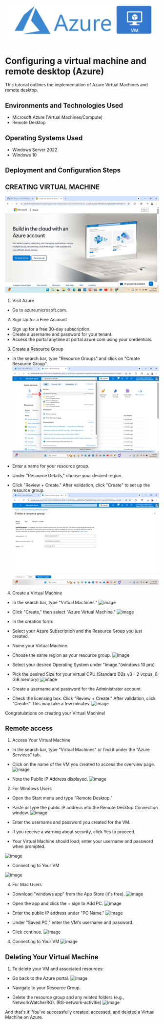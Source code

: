 <p align="center">
<img src="https://github.com/CornezPercell/azure-vm/blob/main/AZURE.png"/>
</p>

<h1>Configuring a virtual machine and remote desktop (Azure)</h1>
This tutorial outlines the implementation of Azure Virtual Machines and remote desktop.<br />



<h2>Environments and Technologies Used</h2>

- Microsoft Azure (Virtual Machines/Compute)
- Remote Desktop


<h2>Operating Systems Used </h2>

- Windows Server 2022
- Windows 10 



<h2>Deployment and Configuration Steps</h2>
<h2>CREATING VIRTUAL MACHINE</h2>

![image](https://github.com/CornezPercell/azure-vm/blob/main/Screenshot%20(317).png)
1. Visit Azure
- Go to azure.microsoft.com.

2. Sign Up for a Free Account
- Sign up for a free 30-day subscription.
- Create a username and password for your tenant.
- Access the portal anytime at portal.azure.com using your credentials.






3. Create a Resource Group
- In the search bar, type "Resource Groups" and click on "Create Resource Group".
![image](https://github.com/CornezPercell/azure-vm/blob/main/Screenshot%20(319).png)

- Enter a name for your resource group.
- Under "Resource Details," choose your desired region.
- Click "Review + Create." After validation, click "Create" to set up the resource group.
![image](https://github.com/CornezPercell/azure-vm/blob/main/Screenshot%20(322).png)




4. Create a Virtual Machine
- In the search bar, type "Virtual Machines."
![image](https://github.com/user-attachments/assets/219fc684-bb34-4651-8961-9461fa09ebe2)

- Click "Create," then select "Azure Virtual Machine."
![image](https://github.com/user-attachments/assets/6cbd1ff1-6262-4679-bced-63fb8c970814)

- In the creation form:
- Select your Azure Subscription and the Resource Group you just created.
- Name your Virtual Machine.
- Choose the same region as your resource group.
![image](https://github.com/user-attachments/assets/c1bbfc54-ca45-499f-b7ef-07c3a51ef923)

- Select your desired Operating System under "Image."(windows 10 pro)
- Pick the desired Size for your virtual CPU.(Standard D2s_v3 - 2 vcpus, 8 GiB memory)
![image](https://github.com/user-attachments/assets/5e2df3f8-aa05-4a8c-a2f5-f9b237ead954)


- Create a username and password for the Administrator account.
- Check the licensing box.
Click "Review + Create." After validation, click "Create." This may take a few minutes.
![image](https://github.com/user-attachments/assets/ab17b907-aada-4d4a-a698-1c53ad765778)


Congratulations on creating your Virtual Machine!

 
 <h2>Remote access</h2>


1. Access Your Virtual Machine
- In the search bar, type "Virtual Machines" or find it under the "Azure Services" tab.
- Click on the name of the VM you created to access the overview page.
[
](https://private-user-images.githubusercontent.com/183324257/372301928-219fc684-bb34-4651-8961-9461fa09ebe2.png?jwt=eyJhbGciOiJIUzI1NiIsInR5cCI6IkpXVCJ9.eyJpc3MiOiJnaXRodWIuY29tIiwiYXVkIjoicmF3LmdpdGh1YnVzZXJjb250ZW50LmNvbSIsImtleSI6ImtleTUiLCJleHAiOjE3Mjc3NTI3OTIsIm5iZiI6MTcyNzc1MjQ5MiwicGF0aCI6Ii8xODMzMjQyNTcvMzcyMzAxOTI4LTIxOWZjNjg0LWJiMzQtNDY1MS04OTYxLTk0NjFmYTA5ZWJlMi5wbmc_WC1BbXotQWxnb3JpdGhtPUFXUzQtSE1BQy1TSEEyNTYmWC1BbXotQ3JlZGVudGlhbD1BS0lBVkNPRFlMU0E1M1BRSzRaQSUyRjIwMjQxMDAxJTJGdXMtZWFzdC0xJTJGczMlMkZhd3M0X3JlcXVlc3QmWC1BbXotRGF0ZT0yMDI0MTAwMVQwMzE0NTJaJlgtQW16LUV4cGlyZXM9MzAwJlgtQW16LVNpZ25hdHVyZT00ZGViN2RlYTY3YThlOTBkODk0MzhlNDVmMzc5YzQ2ZmU3Mjk2YmUwY2E0NjI4MjAzNTBmZDk3MDI0N2Y5ZmM3JlgtQW16LVNpZ25lZEhlYWRlcnM9aG9zdCJ9.UcvE2Wl1F2NfWeh9HIk9aCIC06HurUuxjZpz8-o1uiE)![image](https://github.com/user-attachments/assets/777c74f3-9d7f-4baa-b923-110d9519d51d)

- Note the Public IP Address displayed.
![image](https://github.com/user-attachments/assets/4f01d49b-e174-47f2-a966-7d9ce2a5e70e)





2. For Windows Users
- Open the Start menu and type "Remote Desktop."
- Paste or type the public IP address into the Remote Desktop Connection window.
![image](https://github.com/user-attachments/assets/591a6a83-79f6-411e-8ce2-3dc34ac4d329)

- Enter the username and password you created for the VM.
- If you receive a warning about security, click Yes to proceed.
- Your Virtual Machine should load; enter your username and password when prompted.


![image](https://github.com/user-attachments/assets/e3bc2421-98df-4395-836d-8582788db287)

- Connecting to Your VM


![image](https://github.com/user-attachments/assets/4860d276-db2c-4de3-a870-1e1ea34048b4)



3. For Mac Users
- Download "windows app" from the App Store (it's free).
![image](https://github.com/user-attachments/assets/5225a579-c0df-471d-a912-30c2bce1459b)


- Open the app and click the + sign to Add PC.
![image](https://github.com/user-attachments/assets/a950947a-cc2d-404c-bb54-a1df316fdf06)


- Enter the public IP address under "PC Name."
![image](https://github.com/user-attachments/assets/b9c7114d-9459-4ba6-abe1-da0ec58dc4ae)



- Under "Saved PC," enter the VM's username and password.
- Click continue.
![image](https://github.com/user-attachments/assets/2a52a822-9186-450c-adb5-cb7fe9ae0578)

4. Connecting to Your VM
![image](https://github.com/user-attachments/assets/6773ccfd-31b0-40eb-bd90-161b7e6e8820)


<h2>Deleting Your Virtual Machine</h2>

1. To delete your VM and associated resources:
- Go back to the Azure portal.
![image](https://github.com/user-attachments/assets/c72b1037-3cbe-4e31-822a-fe81319e2124)

- Navigate to your Resource Group.
- Delete the resource group and any related folders (e.g., NetworkWatcherRG).
(RG-network-activitie)
![image](https://github.com/user-attachments/assets/ff63b762-f0b5-46d9-955e-1d537c2d9119)


And that's it! You've successfully created, accessed, and deleted a Virtual Machine on Azure.
